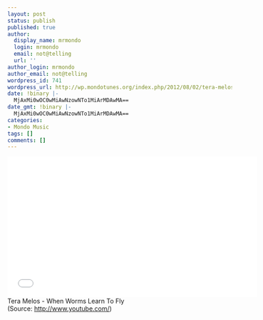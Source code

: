 ```yaml
---
layout: post
status: publish
published: true
author:
  display_name: mrmondo
  login: mrmondo
  email: not@telling
  url: ''
author_login: mrmondo
author_email: not@telling
wordpress_id: 741
wordpress_url: http://wp.mondotunes.org/index.php/2012/08/02/tera-melos-when-worms-learn-to-fly/
date: !binary |-
  MjAxMi0wOC0wMiAwNzowNTo1MiArMDAwMA==
date_gmt: !binary |-
  MjAxMi0wOC0wMiAwNzowNTo1MiArMDAwMA==
categories:
- Mondo Music
tags: []
comments: []
---
```

<iframe width="560" height="315" src="//www.youtube.com/embed/uMzxiqwvh4k" frameborder="0"> </iframe>
Tera Melos - When Worms Learn To Fly
<div class="attribution">(<span>Source:</span> <a href="http://www.youtube.com/">http://www.youtube.com/</a>)</div>
